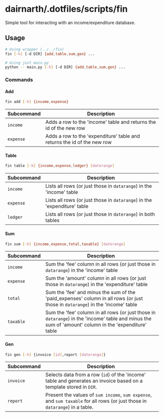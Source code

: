 # dairnarth/.dotfiles/scripts/fin

Simple tool for interacting with an income/expenditure database.

## Usage

```bash
# Using wrapper (../../fin)
fin [-h] [-d DIR] {add,table,sum,gen} ...

# Using just main.py
python -- main.py [-h] [-d DIR] {add,table,sum,gen} ...
```

### Commands

#### Add

```bash
fin add [-h] {income,expense}
```

| Subcommand | Description                                                             |
|------------|-------------------------------------------------------------------------|
| `income`   | Adds a row to the 'income' table and returns the id of the new row      |
| `expense`  | Adds a row to the 'expenditure' table and returns the id of the new row |

#### Table

```bash
fin table [-h] {income,expense,ledger} [daterange]
```

| Subcommand | Description                                                              |
|------------|--------------------------------------------------------------------------|
| `income`   | Lists all rows (or just those in `datarange`) in the 'income' table      |
| `expense`  | Lists all rows (or just those in `datarange`) in the 'expenditure' table |
| `ledger`   | Lists all rows (or just those in `daterange`) in both tables             |

#### Sum

```bash
fin sum [-h] {income,expense,total,taxable} [daterange]
```

| Subcommand | Description                                                                                                                                           |
|------------|-------------------------------------------------------------------------------------------------------------------------------------------------------|
| `income`   | Sum the 'fee' column in all rows (or just those in `datarange`) in the 'income' table                                                                 |
| `expense`  | Sum the 'amount' column in all rows (or just those in `datarange`) in the 'expenditure' table                                                         |
| `total`    | Sum the 'fee' and minus the sum of the 'paid_expenses' column in all rows (or just those in `datarange`) in the 'income' table                        |
| `taxable`  | Sum the 'fee' column in all rows (or just those in `datarange`) in the 'income' table and minus the sum of 'amount' column in the 'expenditure' table |

#### Gen

```bash
fin gen [-h] {invoice [id],report [daterange]}
```

| Subcommand | Description                                                                                                                  |
|------------|------------------------------------------------------------------------------------------------------------------------------|
| `invoice`  | Selects data from a row (`id`) of the 'income' table and generates an invoice based on a template stored in `DIR`.           |
| `report`   | Present the values of `sum income`, `sum expense`, and `sum taxable` for all rows (or just those in `datarange`) in a table. |
